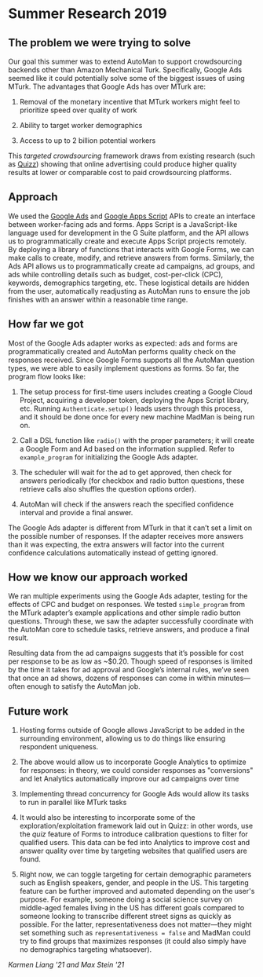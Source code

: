 # Summer Research 2019

## The problem we were trying to solve

Our goal this  summer was to extend AutoMan to support crowdsourcing backends other than Amazon Mechanical Turk. Specifically, Google Ads seemed like it could potentially solve some of the biggest issues of using MTurk. The advantages that Google Ads has over MTurk are:

1. Removal of the monetary incentive that MTurk workers might feel to prioritize speed over quality of work

2. Ability to target worker demographics

3. Access to up to 2 billion potential workers

This *targeted crowdsourcing* framework draws from existing research (such as [Quizz](https://static.googleusercontent.com/media/research.google.com/en//pubs/archive/42022.pdf)) showing that online advertising could produce higher quality results at lower or comparable cost to paid crowdsourcing platforms. 

## Approach

We used the [Google Ads](https://developers.google.com/google-ads/api/reference/rpc/) and [Google Apps Script](https://developers.google.com/apps-script/api/) APIs to create an interface between worker-facing ads and forms. Apps Script is a JavaScript-like language used for development in the G Suite platform, and the API allows us to programmatically create and execute Apps Script projects remotely. By deploying a library of functions that interacts with Google Forms, we can make calls to create, modify, and retrieve answers from forms. Similarly, the Ads API allows us to programmatically create ad campaigns, ad groups, and ads while controlling details such as budget, cost-per-click (CPC), keywords, demographics targeting, etc. These logistical details are hidden from the user, automatically readjusting as AutoMan runs to ensure the job finishes with an answer within a reasonable time range.

## How far we got

Most of the Google Ads adapter works as expected: ads and forms are programmatically created and AutoMan performs quality check on the responses received. Since Google Forms supports all the AutoMan question types, we were able to easily implement questions as forms. So far, the program flow looks like:
  
1. The setup process for first-time users includes creating a Google Cloud Project, acquiring a developer token, deploying the Apps Script library, etc. Running `Authenticate.setup()` leads users through this process, and it should be done once for every new machine MadMan is being run on.

2. Call a DSL function like `radio()` with the proper parameters; it will create a Google Form and Ad based on the information supplied. Refer to `example_program` for initializing the Google Ads adapter.

3. The scheduler will wait for the ad to get approved, then check for answers periodically (for checkbox and radio button questions, these retrieve calls also shuffles the question options order).

4. AutoMan will check if the answers reach the specified confidence interval and provide a final answer.

The Google Ads adapter is different from MTurk in that it can’t set a limit on the possible number of responses. If the adapter receives more answers than it was expecting, the extra answers will factor into the current confidence calculations automatically instead of getting ignored.

## How we know our approach worked

We ran multiple experiments using the Google Ads adapter, testing for the effects of CPC and budget on responses. We tested `simple_program` from the MTurk adapter’s example applications and other simple radio button questions. Through these, we saw the adapter successfully coordinate with the AutoMan core to schedule tasks, retrieve answers, and produce a final result. 

Resulting data from the ad campaigns suggests that it’s possible for cost per response to be as low as ~$0.20. Though speed of responses is limited by the time it takes for ad approval and Google’s internal rules, we’ve seen that once an ad shows, dozens of responses can come in within minutes—often enough to satisfy the AutoMan job.

## Future work

1. Hosting forms outside of Google allows JavaScript to be added in the surrounding environment, allowing us to do things like ensuring respondent uniqueness.

2. The above would allow us to incorporate Google Analytics to optimize for responses: in theory, we could consider responses as "conversions" and let Analytics automatically improve our ad campaigns over time

3. Implementing thread concurrency for Google Ads would allow its tasks to run in parallel like MTurk tasks

4. It would also be interesting to incorporate some of the exploration/exploitation framework laid out in Quizz: in other words, use the *quiz* feature of Forms to introduce calibration questions to filter for qualified users. This data can be fed into Analytics to improve cost and answer quality over time by targeting websites that qualified users are found.

5. Right now, we can toggle targeting for certain demographic parameters such as English speakers, gender, and people in the US. This targeting feature can be further improved and automated depending on the user's purpose. For example, someone doing a social science survey on middle-aged females living in the US has different goals compared to someone looking to transcribe different street signs as quickly as possible. For the latter, representativeness does not matter—they might set something such as `representativeness = false` and MadMan could try to find groups that maximizes responses (it could also simply have no demographics targeting whatsoever).

*Karmen Liang '21 and Max Stein '21*
